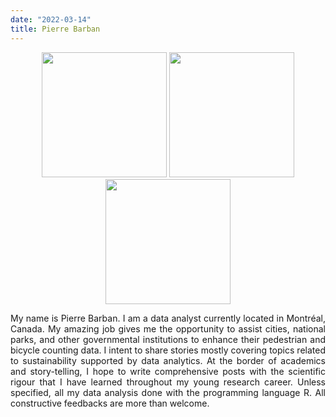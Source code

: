 ```yaml
---
date: "2022-03-14"
title: Pierre Barban
---
```

<p align="center">
<img src="/IMG_0071.JPG" width="200"/> <img src="/IMG_0088.JPG" width="200"/> <img src="/IMG_0056.JPG" width="200"/> 
</p>

<p style='text-align: justify;'>
My name is Pierre Barban. I am a data analyst currently located in Montréal, Canada. My amazing job gives me the opportunity to assist cities, national parks, and other governmental institutions to enhance their pedestrian and bicycle counting data.
I intent to share stories mostly covering topics related to sustainability supported by data analytics. At the border of academics and story-telling, I hope to write comprehensive posts with the scientific rigour that I have learned throughout my young research career. Unless specified, all my data analysis done with the programming language R. All constructive feedbacks are more than welcome. 
</p>
